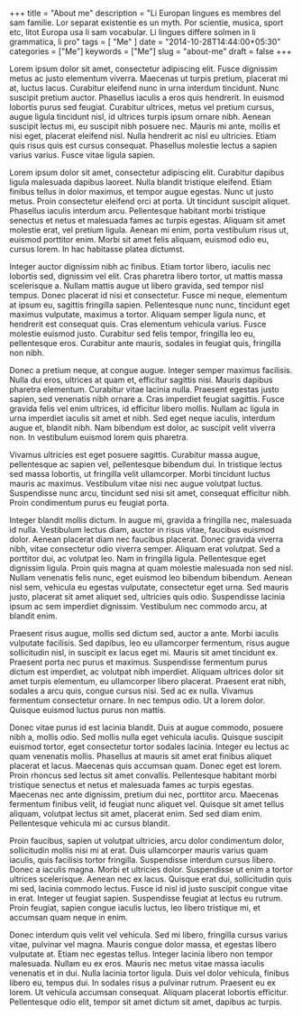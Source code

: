 +++
title = "About me"
description = "Li Europan lingues es membres del sam familie. Lor separat existentie es un myth. Por scientie, musica, sport etc, litot Europa usa li sam vocabular. Li lingues differe solmen in li grammatica, li pro"
tags = [ "Me" ]
date = "2014-10-28T14:44:00+05:30"
categories = ["Me"]
keywords = ["Me"]
slug = "about-me"
draft = false
+++

Lorem ipsum dolor sit amet, consectetur adipiscing elit. Fusce dignissim metus ac justo elementum viverra. Maecenas ut turpis pretium, placerat mi at, luctus lacus. Curabitur eleifend nunc in urna interdum tincidunt. Nunc suscipit pretium auctor. Phasellus iaculis a eros quis hendrerit. In euismod lobortis purus sed feugiat. Curabitur ultrices, metus vel pretium cursus, augue ligula tincidunt nisl, id ultrices turpis ipsum ornare nibh. Aenean suscipit lectus mi, eu suscipit nibh posuere nec. Mauris mi ante, mollis et nisi eget, placerat eleifend nisl. Nulla hendrerit ac nisl eu ultricies. Etiam quis risus quis est cursus consequat. Phasellus molestie lectus a sapien varius varius. Fusce vitae ligula sapien.

Lorem ipsum dolor sit amet, consectetur adipiscing elit. Curabitur dapibus ligula malesuada dapibus laoreet. Nulla blandit tristique eleifend. Etiam finibus tellus in dolor maximus, et tempor augue egestas. Nunc ut justo metus. Proin consectetur eleifend orci at porta. Ut tincidunt suscipit aliquet. Phasellus iaculis interdum arcu. Pellentesque habitant morbi tristique senectus et netus et malesuada fames ac turpis egestas. Aliquam sit amet molestie erat, vel pretium ligula. Aenean mi enim, porta vestibulum risus ut, euismod porttitor enim. Morbi sit amet felis aliquam, euismod odio eu, cursus lorem. In hac habitasse platea dictumst.

Integer auctor dignissim nibh ac finibus. Etiam tortor libero, iaculis nec lobortis sed, dignissim vel elit. Cras pharetra libero tortor, ut mattis massa scelerisque a. Nullam mattis augue ut libero gravida, sed tempor nisl tempus. Donec placerat id nisi et consectetur. Fusce mi neque, elementum at ipsum eu, sagittis fringilla sapien. Pellentesque nunc nunc, tincidunt eget maximus vulputate, maximus a tortor. Aliquam semper ligula nunc, et hendrerit est consequat quis. Cras elementum vehicula varius. Fusce molestie euismod justo. Curabitur sed felis tempor, fringilla leo eu, pellentesque eros. Curabitur ante mauris, sodales in feugiat quis, fringilla non nibh.

Donec a pretium neque, at congue augue. Integer semper maximus facilisis. Nulla dui eros, ultrices at quam et, efficitur sagittis nisi. Mauris dapibus pharetra elementum. Curabitur vitae lacinia nulla. Praesent egestas justo sapien, sed venenatis nibh ornare a. Cras imperdiet feugiat sagittis. Fusce gravida felis vel enim ultrices, id efficitur libero mollis. Nullam ac ligula in urna imperdiet iaculis sit amet et nibh. Sed eget neque iaculis, interdum augue et, blandit nibh. Nam bibendum est dolor, ac suscipit velit viverra non. In vestibulum euismod lorem quis pharetra.

Vivamus ultricies est eget posuere sagittis. Curabitur massa augue, pellentesque ac sapien vel, pellentesque bibendum dui. In tristique lectus sed massa lobortis, ut fringilla velit ullamcorper. Morbi tincidunt luctus mauris ac maximus. Vestibulum vitae nisi nec augue volutpat luctus. Suspendisse nunc arcu, tincidunt sed nisi sit amet, consequat efficitur nibh. Proin condimentum purus eu feugiat porta.

Integer blandit mollis dictum. In augue mi, gravida a fringilla nec, malesuada id nulla. Vestibulum lectus diam, auctor in risus vitae, faucibus euismod dolor. Aenean placerat diam nec faucibus placerat. Donec gravida viverra nibh, vitae consectetur odio viverra semper. Aliquam erat volutpat. Sed a porttitor dui, ac volutpat leo. Nam in fringilla ligula. Pellentesque eget dignissim ligula. Proin quis magna at quam molestie malesuada non sed nisl. Nullam venenatis felis nunc, eget euismod leo bibendum bibendum. Aenean nisl sem, vehicula eu egestas vulputate, consectetur eget urna. Sed mauris justo, placerat sit amet aliquet sed, ultricies quis odio. Suspendisse lacinia ipsum ac sem imperdiet dignissim. Vestibulum nec commodo arcu, at blandit enim.

Praesent risus augue, mollis sed dictum sed, auctor a ante. Morbi iaculis vulputate facilisis. Sed dapibus, leo eu ullamcorper fermentum, risus augue sollicitudin nisl, in suscipit ex lacus eget mi. Mauris sit amet tincidunt ex. Praesent porta nec purus et maximus. Suspendisse fermentum purus dictum est imperdiet, ac volutpat nibh imperdiet. Aliquam ultrices dolor sit amet turpis elementum, eu ullamcorper libero placerat. Praesent erat nibh, sodales a arcu quis, congue cursus nisi. Sed ac ex nulla. Vivamus fermentum consectetur ornare. In nec tempus odio. Ut a lorem dolor. Quisque euismod luctus purus non mattis.

Donec vitae purus id est lacinia blandit. Duis at augue commodo, posuere nibh a, mollis odio. Sed mollis nulla eget vehicula iaculis. Quisque suscipit euismod tortor, eget consectetur tortor sodales lacinia. Integer eu lectus ac quam venenatis mollis. Phasellus at mauris sit amet erat finibus aliquet placerat et lacus. Maecenas quis accumsan quam. Donec eget est lorem. Proin rhoncus sed lectus sit amet convallis. Pellentesque habitant morbi tristique senectus et netus et malesuada fames ac turpis egestas. Maecenas nec ante dignissim, pretium dui nec, porttitor arcu. Maecenas fermentum finibus velit, id feugiat nunc aliquet vel. Quisque sit amet tellus aliquam, volutpat lectus sit amet, placerat enim. Sed sed diam enim. Pellentesque vehicula mi ac cursus blandit.

Proin faucibus, sapien ut volutpat ultricies, arcu dolor condimentum dolor, sollicitudin mollis nisi mi at erat. Duis ullamcorper mauris varius quam iaculis, quis facilisis tortor fringilla. Suspendisse interdum cursus libero. Donec a iaculis magna. Morbi et ultricies dolor. Suspendisse ut enim a tortor ultrices scelerisque. Aenean nec ex lacus. Quisque erat dui, sollicitudin quis mi sed, lacinia commodo lectus. Fusce id nisl id justo suscipit congue vitae in erat. Integer ut feugiat sapien. Suspendisse feugiat at lectus eu rutrum. Proin feugiat, sapien congue iaculis luctus, leo libero tristique mi, et accumsan quam neque in enim.

Donec interdum quis velit vel vehicula. Sed mi libero, fringilla cursus varius vitae, pulvinar vel magna. Mauris congue dolor massa, et egestas libero vulputate at. Etiam nec egestas tellus. Integer lacinia libero non tempor malesuada. Nullam eu ex eros. Mauris nec metus vitae massa iaculis venenatis et in dui. Nulla lacinia tortor ligula. Duis vel dolor vehicula, finibus libero eu, tempus dui. In sodales risus a pulvinar rutrum. Praesent eu ex lorem. Ut vehicula accumsan consequat. Aliquam placerat lobortis efficitur. Pellentesque odio elit, tempor sit amet dictum sit amet, dapibus ac turpis.